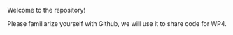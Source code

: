 Welcome to the repository! 

Please familiarize yourself with Github, we will use it to share code for WP4.
